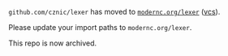 `github.com/cznic/lexer` has moved to [`modernc.org/lexer`](https://godoc.org/modernc.org/lexer) ([vcs](https://gitlab.com/cznic/lexer)).

Please update your import paths to `modernc.org/lexer`.

This repo is now archived.
